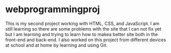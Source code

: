 # webprogrammingproj
This is my second project working with HTML, CSS, and JavaScript.
I am still learning so there are some problems with the site that I can not fix yet but I am learning and trying to learn how to makea better site both in the front-end and back-end.
I also worked on this project from different devices at school and at home by learning and using Git.
